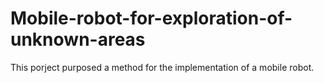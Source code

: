 # Mobile-robot-for-exploration-of-unknown-areas
This porject purposed a method for the implementation of a mobile robot. 
